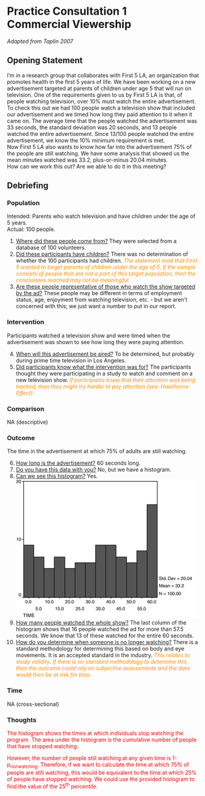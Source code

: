 # Practice Consultation 1 <br />Commercial Viewership

*Adapted from Taplin 2007*

## Opening Statement

I’m in a research group that collaborates with First 5 LA, an organization that promotes health in the first 5 years of life. We have been working on a new advertisement targeted at parents of children under age 5 that will run on television. One of the requirements given to us by First 5 LA is that, of people watching television, over 10% must watch the entire advertisement.  
To check this out we had 100 people watch a television show that included our advertisement and we timed how long they paid attention to it when it came on. The average time that the people watched the advertisement was 33 seconds, the standard deviation was 20 seconds, and 13 people watched the entire advertisement. Since 13/100 people watched the entire advertisement, we know the 10% minimum requirement is met.  
Now First 5 LA also wants to know how far into the advertisement 75% of the people are still watching. We have some analysis that showed us the mean minutes watched was 33.2, plus-or-minus 20.04 minutes.  
How can we work this out? Are we able to do it in this meeting?  

## Debriefing

### Population

Intended: Parents who watch television and have children under the age of 5 years.  
Actual: 100 people.  

1. <u>Where did these people come from?</u> They were selected from a database of 100 volunteers.
2. <u>Did these participants have children?</u> There was no determination of whether the 100 participants had children. <font color = #ff8c00>*The statement read that First 5 wanted to target parents of children under the age of 5. If the sample consists of people that are not a part of this target population, then the conclusions reached may not be meaningful.*</font>
3. <u>Are these people representative of those who watch the show targeted by the ad?</u> These people may be different in terms of employment status, age, enjoyment from watching television, etc. - but we aren't concerned with this; we just want a number to put in our report.

### Intervention

Participants watched a television show and were timed when the advertisement was shown to see how long they were paying attention.

4. <u>When will this advertisement be aired?</u> To be determined, but probably during prime time television in Los Angeles.
5. <u>Did participants know what the intervention was for?</u> The participants thought they were participating in a study to watch and comment on a new television show. <font color = #ff8c00>*If participants knew that their attention was being tracked, then they might try harder to pay attention (see: Hawthorne Effect).*</font>

### Comparison

NA (descriptive)

### Outcome

The time in the advertisement at which 75% of adults are still watching.

6. <u>How long is the advertisement?</u> 60 seconds long.
7. <u>Do you have this data with you?</u> No, but we have a histogram.
8. <u>Can we see this histogram?</u> Yes. ![Histogram for Consult 1](consult1_histo.png)
9. <u>How many people watched the whole show?</u> The last column of the histogram shows that 16 people watched the ad for more than 57.5 seconds. We know that 13 of these watched for the entire 60 seconds.
10. <u>How do you determine when someone is no longer watching?</u> There is a standard methodology for determining this based on body and eye movements. It is an accepted standard in the industry. <font color = #ff8c00>*This relates to study validity. If there is no standard methodology to determine this, then the outcome could rely on subjective assessments and the data would then be at risk for bias.*</font>

### Time

NA (cross-sectional)

### Thoughts

<font color = #ef0000>The histogram shows the times at which individuals stop watching the program. The area under the histogram is the cumulative number of people that have stopped watching.  

However, the number of people still watching at any given time is 1-p<sub>nonwatching</sub>. Therefore, if we want to calculate the time at which 75% of people are still watching, this would be equivalent to the time at which 25% of people have stopped watching. We could use the provided histogram to find the value of the 25<sup>th</sup> percentile.</font>